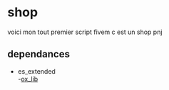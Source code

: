 # shop

voici mon tout premier script fivem c est un shop pnj

## dependances
- es_extended   
-[ox_lib](https://github.com/overextended/ox_lib)


